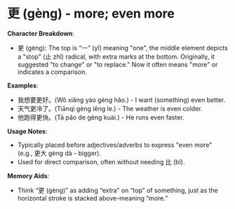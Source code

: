 # **更 (gèng) - more; even more**

**Character Breakdown**:  
- 更 (gèng): The top is “一” (yī) meaning "one", the middle element depicts a "stop" (止 zhǐ) radical, with extra marks at the bottom. Originally, it suggested "to change" or "to replace." Now it often means "more" or indicates a comparison.

**Examples**:  
- 我想要更好。(Wǒ xiǎng yào gèng hǎo.) - I want (something) even better.  
- 天气更冷了。(Tiānqì gèng lěng le.) - The weather is even colder.  
- 他跑得更快。(Tā pǎo de gèng kuài.) - He runs even faster.

**Usage Notes**:  
- Typically placed before adjectives/adverbs to express "even more" (e.g., 更大 gèng dà - bigger).  
- Used for direct comparison, often without needing 比 (bǐ).

**Memory Aids**:  
- Think “更 (gèng)” as adding “extra” on “top” of something, just as the horizontal stroke is stacked above-meaning “more.”